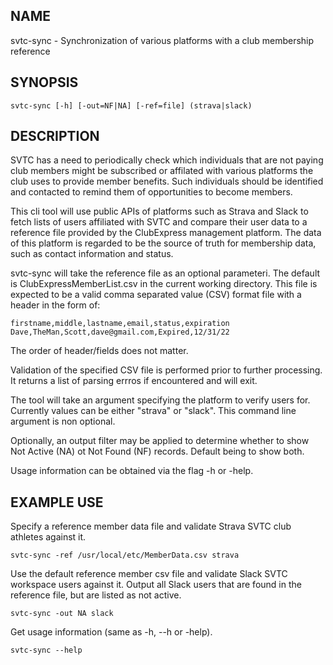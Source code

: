 ## NAME

svtc-sync - Synchronization of various platforms with a club membership reference

## SYNOPSIS

    svtc-sync [-h] [-out=NF|NA] [-ref=file] (strava|slack)

## DESCRIPTION

SVTC has a need to periodically check which individuals that are not paying club members might be subscribed or affilated with various platforms the club uses to provide member benefits. 
Such individuals should be identified and contacted to remind them of opportunities to become members. 

This cli tool will use public APIs of platforms such as Strava and Slack to fetch lists of users affiliated with SVTC and compare their user data to a reference file provided by the ClubExpress management platform. The data of this platform is regarded to be the source of truth for membership data, such as contact information and status.

svtc-sync will take the reference file as an optional parameteri. The default is ClubExpressMemberList.csv in the current working directory. This file is expected to be a valid comma separated value (CSV) format file with a header in the form of:

    firstname,middle,lastname,email,status,expiration
    Dave,TheMan,Scott,dave@gmail.com,Expired,12/31/22

The order of header/fields does not matter.

Validation of the specified CSV file is performed prior to further processing. It returns a list of parsing errros if encountered and will exit.

The tool will take an argument specifying the platform to verify users for. Currently values can be either "strava" or "slack". This command line argument is non optional.

Optionally, an output filter may be applied to determine whether to show Not Active (NA) ot Not Found (NF) records. Default being to show both.

Usage information can be obtained via the flag -h or -help.

## EXAMPLE USE

Specify a reference member data file and validate Strava SVTC club athletes against it.

    svtc-sync -ref /usr/local/etc/MemberData.csv strava

Use the default reference member csv file and validate Slack SVTC workspace users against it. Output all Slack users that are found in the reference file, but are listed as not active.

    svtc-sync -out NA slack

Get usage information (same as -h, --h or -help).

    svtc-sync --help


